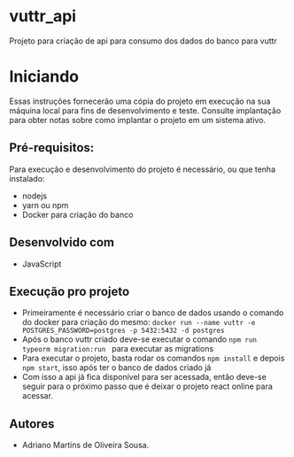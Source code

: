 # vuttr_api
Projeto para criação de api para consumo dos dados do banco para vuttr


# Iniciando
Essas instruções fornecerão uma cópia do projeto em execução na sua máquina local para fins de desenvolvimento e teste. Consulte implantação para obter notas sobre como implantar o projeto em
um sistema ativo.

## Pré-requisitos:
Para execução e desenvolvimento do projeto é necessário, ou que tenha instalado:
- nodejs
- yarn ou npm
- Docker para criação do banco


## Desenvolvido com
 - JavaScript

## Execução pro projeto
 - Primeiramente é necessário criar o banco de dados usando o comando do docker para criação do mesmo:
  ``` docker run --name vuttr -e POSTGRES_PASSWORD=postgres -p 5432:5432 -d postgres ```
 - Após o banco vuttr criado deve-se executar o comando ``` npm run typeorm migration:run  ``` para executar as migrations
 - Para executar o projeto, basta rodar os comandos ``` npm install ``` e depois ``` npm start ```, isso após ter o banco de dados criado já
 - Com isso a api já fica disponível para ser acessada, então deve-se seguir para o próximo passo que é deixar o projeto react online para acessar.

## Autores
- Adriano Martins de Oliveira Sousa.
